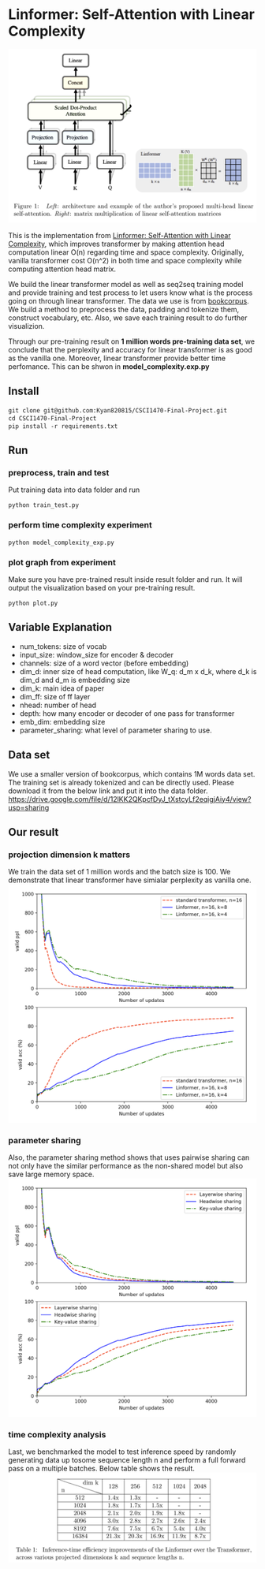 # Linformer: Self-Attention with Linear Complexity

![architechture](./image/arch.png)

This is the implementation from [Linformer: Self-Attention with Linear Complexity](https://arxiv.org/pdf/2006.04768v3.pdf), which improves transformer by making attention head computation linear O(n) regarding time and space complexity. Originally, vanilla transformer cost O(n^2) in both time and space complexity while computing attention head matrix.

We build the linear transformer model as well as seq2seq training model and provide training and test process to let users know what is the process going on through linear transformer. The data we use is from [bookcorpus](https://github.com/soskek/bookcorpus). We build a method to preprocess the data, padding and tokenize them, construct vocabulary, etc. Also, we save each training result to do further visualizion. 

Through our pre-training result on <strong>1 million words pre-training data set</strong>, we conclude that the perplexity and accuracy for linear transformer is as good as the vanilla one. Moreover, linear transformer provide better time perfomance. This can be shwon in <strong>model_complexity.exp.py</strong>

## Install
```
git clone git@github.com:Kyan820815/CSCI1470-Final-Project.git
cd CSCI1470-Final-Project
pip install -r requirements.txt
```

## Run
### preprocess, train and test
Put training data into data folder and run
```
python train_test.py	
```
### perform time complexity experiment
```
python model_complexity_exp.py	
```
### plot graph from experiment
Make sure you have pre-trained result inside result folder and run. It will output the visualization based on your pre-training result.
```
python plot.py	
```

## Variable Explanation
* num_tokens: size of vocab
* input_size: window_size for encoder & decoder
* channels: size of a word vector (before embedding)
* dim_d: inner size of head computation, like W_q: d_m x d_k, where d_k is dim_d and d_m is embedding size
* dim_k: main idea of paper
* dim_ff: size of ff layer
* nhead: number of head
* depth: how many encoder or decoder of one pass for transformer
* emb_dim: embedding size
* parameter_sharing: what level of parameter sharing to use.

## Data set
We use a smaller version of bookcorpus, which contains 1M words data set. The training set is already tokenized and can be directly used. Please download it from the below link and put it into the data folder.\
https://drive.google.com/file/d/12lKK2QKpcfDyJ_tXstcyLf2eqigjAiy4/view?usp=sharing

## Our result
### projection dimension k matters
We train the data set of 1 million words and the batch size is 100.
We demonstrate that linear transformer have simialar perplexity as vanilla one.
![projection dimension exp](./image/dimk.png)

### parameter sharing
Also, the parameter sharing method shows that uses pairwise sharing can not only have the similar performance as the non-shared model but also save large memory space.
![parameter sharing exp](./image/para_sharing.png)

### time complexity analysis
Last, we benchmarked the model to test inference speed by  randomly  generating  data  up  tosome sequence length n and perform a full forward pass on a multiple batches. Below table shows the result.
![time complexity exp](./image/time.png)



